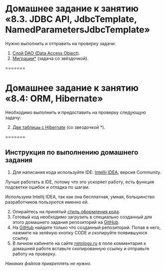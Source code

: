 # Домашнее задание к занятию «8.3. JDBC API, JdbcTemplate, NamedParametersJdbcTemplate»

Нужно выполнить и отправить на проверку задачи:

1. [Слой DAO (Data Access Object)](tasks/task1/README.md).
2. [Миграции*](tasks/task2/README.md) (задача со звёздочкой).

=======

# Домашнее задание к занятию «8.4: ORM, Hibernate»

Необходимо выполнить и предоставить на проверку следующую задачу:

2. [Две таблицы с Hibernate](tasks/taskEx4_2/hibernate_jpa/README.md) (со звездочкой *).

=======

## Инструкция по выполнению домашнего задания

1. Для написания кода используйте IDE: [Intellij IDEA](https://www.jetbrains.com/idea/download/), версия Community.

 Лучше работать в IDE, потому что это ускоряет работу, есть функция подсветки ошибок и отладка по шагам.
 
 Используем Intellij IDEA, так как она бесплатная, умная, большинство разработчиков пользуются именно ей.

2. Опирайтесь на принятый [стиль оформления кода](https://github.com/netology-code/codestyle/blob/master/java/README.md).
3. Готовый код необходимо загрузить в специально созданный для этого домашнего задания репозиторий на [GitHub](https://github.com/).
4. На [GitHub](https://github.com/) найдите только что созданный репозиторий. Попав в него, нажмите на зелёную кнопку CODE и скопируйте появившуюся ссылку.
5. В личном кабинете на сайте [netology.ru](https://netology.ru/) в поле комментария к домашней работе вставьте скопированную ссылку и отправьте работу на проверку.

*Никаких файлов прикреплять не нужно.*